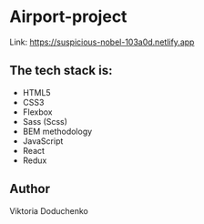 # Airport-project

Link:
https://suspicious-nobel-103a0d.netlify.app

<h2>The tech stack is:</h3>

<ul>
<li>HTML5</li>
<li>CSS3</li>
<li>Flexbox</li>
<li>Sass (Scss)</li>
<li>BEM methodology</li>
<li>JavaScript</li>
<li>React</li>
<li>Redux</li>
</ul>

<h2>Author</h2>

Viktoria Doduchenko
